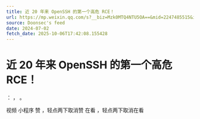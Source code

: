 ```yaml
---
title: 近 20 年来 OpenSSH 的第一个高危 RCE！
url: https://mp.weixin.qq.com/s?__biz=Mzk0MTQ4NTU5OA==&mid=2247485515&idx=1&sn=86b2eef9d1d7afda866b48f732514564
source: Doonsec's feed
date: 2024-07-02
fetch_date: 2025-10-06T17:42:08.155428
---
```


# 近 20 年来 OpenSSH 的第一个高危 RCE！

：
，
。

视频
小程序
赞
，轻点两下取消赞
在看
，轻点两下取消在看
